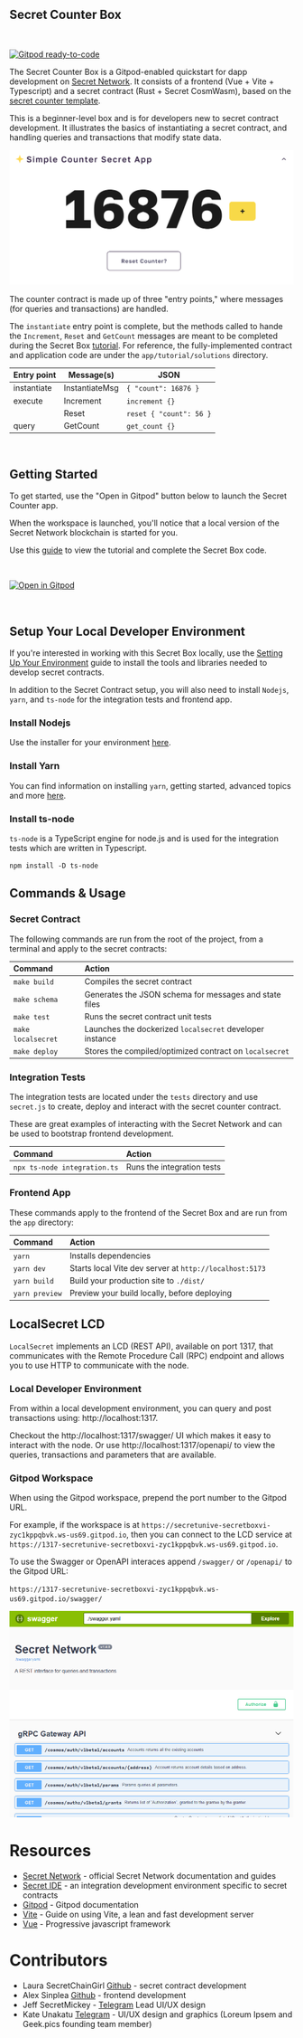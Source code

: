 ## Secret Counter Box
<br/>

[![Gitpod ready-to-code](https://img.shields.io/badge/Gitpod-ready--to--code-blue?logo=gitpod)](https://gitpod.io/#https://github.com/secretuniversity/secret-counter-vuejs-box)

The Secret Counter Box is a Gitpod-enabled quickstart for dapp development on [Secret Network](https://scrt.network).
It consists of a frontend (Vue + Vite + Typescript) and a secret contract (Rust + Secret CosmWasm), based on the [secret counter template](https://github.com/secretuniversity/secret-template-cw1).

This is a beginner-level box and is for developers new to secret contract development. It illustrates the basics
of instantiating a secret contract, and handling queries and transactions that modify state data.

![](docs/secret-counter-app.png)

The counter contract is made up of three "entry points," where messages (for queries and transactions) are handled.

The `instantiate` entry point is complete, but the methods called to hande the `Increment`, `Reset` and `GetCount`
messages are meant to be completed during the Secret Box [tutorial](app/tutorial/guide.md). For reference, the
fully-implemented contract and application code are under the `app/tutorial/solutions` directory.

| Entry point  | Message(s)     | JSON                               |
|--------------|----------------|------------------------------------|
| instantiate  | InstantiateMsg | `{ "count": 16876 }`               |
| execute      | Increment      | `increment {}`                     |
|              | Reset          | `reset { "count": 56 }`            |
| query        | GetCount       | `get_count {}`                     |

<br/>

## Getting Started

To get started, use the "Open in Gitpod" button below to launch the Secret Counter app. 

When the workspace is launched, you'll notice that a local version of the Secret Network blockchain is started 
for you.

Use this [guide](/app/tutorial/guide.md) to view the tutorial and complete the Secret Box code.

<br/>

[![Open in Gitpod](https://gitpod.io/button/open-in-gitpod.svg)](https://gitpod.io/#https://github.com/secretuniversity/secret-counter-vuejs-box)

<br/>

## Setup Your Local Developer Environment

If you're interested in working with this Secret Box locally, use the
[Setting Up Your Environment](https://docs.scrt.network/secret-network-documentation/development/getting-started/setting-up-your-environment) guide to install the tools and libraries needed to develop secret contracts.

In addition to the Secret Contract setup, you will also need to install `Nodejs`, `yarn`, and `ts-node` for the 
integration tests and frontend app.

### Install Nodejs

Use the installer for your environment [here](https://nodejs.dev/en/download).

### Install Yarn

You can find information on installing `yarn`, getting started, advanced topics and more [here](https://yarnpkg.com).

### Install ts-node

`ts-node` is a TypeScript engine for node.js and is used for the integration tests which are written in Typescript.

```
npm install -D ts-node
```

## Commands & Usage

### Secret Contract

The following commands are run from the root of the project, from a terminal and apply to the secret contracts:

| Command                | Action                                                    |
|:---------------------  |:--------------------------------------------------------  |
| `make build`           | Compiles the secret contract                              |
| `make schema`          | Generates the JSON schema for messages and state files    |
| `make test`            | Runs the secret contract unit tests                       |
| `make localsecret`     | Launches the dockerized `localsecret` developer instance  |
| `make deploy`          | Stores the compiled/optimized contract on `localsecret`   |

### Integration Tests

The integration tests are located under the `tests` directory and use `secret.js` to create, deploy and 
interact with the secret counter contract. 

These are great examples of interacting with the Secret Network and can be used to bootstrap frontend development.

| Command                       | Action                                                    |
|:----------------------------  |:--------------------------------------------------------  |
| `npx ts-node integration.ts`  | Runs the integration tests                                |


### Frontend App

These commands apply to the frontend of the Secret Box and are run from the `app` directory:


| Command           | Action                                       |
|:----------------  |:-------------------------------------------- |
| `yarn`         | Installs dependencies                        |
| `yarn dev`     | Starts local Vite dev server at `http://localhost:5173`  |
| `yarn build`   | Build your production site to `./dist/`      |
| `yarn preview` | Preview your build locally, before deploying |

## LocalSecret LCD

`LocalSecret` implements an LCD (REST API), available on port 1317, that communicates with the Remote 
Procedure Call (RPC) endpoint and allows you to use HTTP to communicate with the node.

### Local Developer Environment

From within a local development environment, you can query and post transactions using: http://localhost:1317.

Checkout the http://localhost:1317/swagger/ UI which makes it easy to interact with the node. Or use 
http://localhost:1317/openapi/ to view the queries, transactions and parameters that are available.

### Gitpod Workspace

When using the Gitpod workspace, prepend the port number to the Gitpod URL. 

For example, if the workspace is at
`https://secretunive-secretboxvi-zyc1kppqbvk.ws-us69.gitpod.io`, then you can connect to the LCD service at
`https://1317-secretunive-secretboxvi-zyc1kppqbvk.ws-us69.gitpod.io`.

To use the Swagger or OpenAPI interaces append `/swagger/` or `/openapi/` to the Gitpod URL:

`https://1317-secretunive-secretboxvi-zyc1kppqbvk.ws-us69.gitpod.io/swagger/`

![](docs/swagger-interface.png)

# Resources
- [Secret Network](https://docs.scrt.network) - official Secret Network documentation and guides
- [Secret IDE](https://www.digiline.io/) - an integration development environment specific to secret contracts
- [Gitpod](https://www.gitpod.io/docs) - Gitpod documentation
- [Vite](https://vitejs.dev/guide) - Guide on using Vite, a lean and fast development server
- [Vue](https://vuejs.org) - Progressive javascript framework

# Contributors
- Laura SecretChainGirl [Github](https://github.com/secetchaingirl) - secret contract development
- Alex Sinplea [Github](https://github.com/sinplea) - frontend development
- Jeff SecretMickey - [Telegram](https://t.me/secretMickey) Lead UI/UX design
- Kate Unakatu [Telegram](https://t.me/unakatu) - UI/UX design and graphics (Loreum Ipsem and Geek.pics founding team member)

